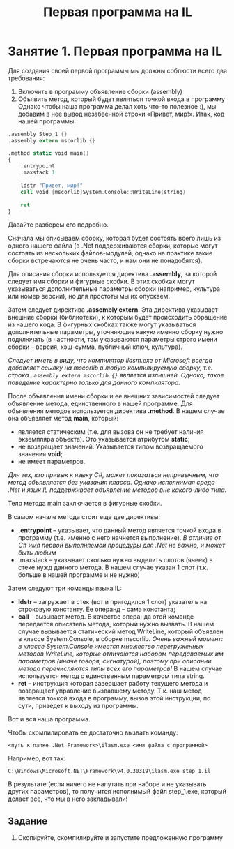 ﻿---
title: 01. Первая программа на IL
width: 10
---

# Занятие 1. Первая программа на IL
Для создания своей первой программы мы должны соблюсти всего два требования:
1.	Включить в программу объявление сборки (assembly)
2.	Объявить метод, который будет являться точкой входа в программу
Однако чтобы наша программа делал хоть что-то полезное :), мы добавим в нее вывод незабвенной строки «Привет, мир!».
Итак, код нашей программы:
```nasm
.assembly Step_1 {}
.assembly extern mscorlib {}

.method static void main()
{
	.entrypoint
	.maxstack 1
	
	ldstr "Привет, мир!"
	call void [mscorlib]System.Console::WriteLine(string)
	
	ret
}
```

Давайте разберем его подробно.

Сначала мы описываем сборку, которая будет состоять всего лишь из одного нашего файла (в .Net поддерживаются сборки, которые могут состоять из нескольких файлов-модулей, однако на практике такие сборки встречаются не очень часто, и нам они не понадобятся).

Для описания сборки используется директива **.assembly**, за которой следует имя сборки и фигурные скобки. В этих скобках могут указываться дополнительные параметры сборки (например, культура или номер версии), но для простоты мы их опускаем.

Затем следует директива **.assembly extern**. Эта директива указывает внешние сборки (библиотеки), к которым будет происходить обращение из нашего кода. В фигурных скобках также могут указываться дополнительные параметры, уточняющие какую именно сборку нужно подключать (в частности, там указываются параметры строго имени сборки – версия, хэш-сумма, публичный ключ, культура).

*Следует иметь в виду, что компилятор ilasm.exe от Microsoft всегда добавляет ссылку на mscorlib в любую компилируемую сборку, т.е. строка `.assembly extern mscorlib {}` является излишней. Однако, такое поведение характерно только для данного компилятора.*

После объявления имени сборки и ее внешних зависимостей следует объявление метода, единственного в нашей программе. Для объявления методов используется директива **.method**. В нашем случае она объявляет метод **main**, который:
- является статическим (т.е. для вызова он не требует наличия экземпляра объекта). Это указывается атрибутом **static**;
- не возвращает значений. Указывается типом возвращаемого значения **void**;
- не имеет параметров.

*Для тех, кто привык к языку C#, может показаться непривычным, что метод объявляется без указания класса. Однако исполнимая среда .Net и язык IL поддерживает объявление методов вне какого-либо типа.*

Тело метода main заключается в фигурные скобки.

В самом начале метода стоит еще две директивы:
- **.entrypoint** – указывает, что данный метод является точкой входа в программу (т.е. именно с него начнется выполнение). *В отличие от C# имя первой выполняемой процедуры для .Net не важно, и может быть любым*
- .maxstack – указывает сколько нужно выделить слотов (ячеек) в стеке нужд данного метода. В нашем случае указан 1 слот (т.к. больше в нашей программе и не нужно)

Затем следуют три команды языка IL:
- **ldstr** – загружает в стек (вот и пригодился 1 слот) указатель на строковую константу. Ее операнд – сама константа;
- **call** – вызывает метод. В качестве операнда этой команде передается описатель метода, который нужно вызвать. В нашем случае вызывается статический метод WriteLine, который объявлен в классе System.Console, в сборке mscorlib. *Очень важный момент: в классе System.Console имеется множество перегруженных методов WriteLine, которые отличаются набором передаваемых им параметров (иначе говоря, сигнатурой), поэтому при описании метода перечисляются типы всех его параметров!* В нашем случае используется метод с единственным параметром типа string.
- **ret** – инструкция которая завершает работу текущего метода и возвращает управление вызвавшему методу. Т.к. наш метод является точкой входа в программу, вызов этой инструкции, по сути, приведет к выходу из программы. 

Вот и вся наша программа.

Чтобы скомпилировать ее достаточно вызвать команду:
```batch
<путь к папке .Net Framework>\ilasm.exe <имя файла с программой>
```
Например, вот так:
```batch
C:\Windows\Microsoft.NET\Framework\v4.0.30319\ilasm.exe step_1.il
```
В результате (если ничего не напутать при наборе и не указывать других параметров), то получится исполнимый файл step_1.exe, который делает все, что мы в него закладывали!

## Задание
1.	Скопируйте, скомпилируйте и запустите предложенную программу
